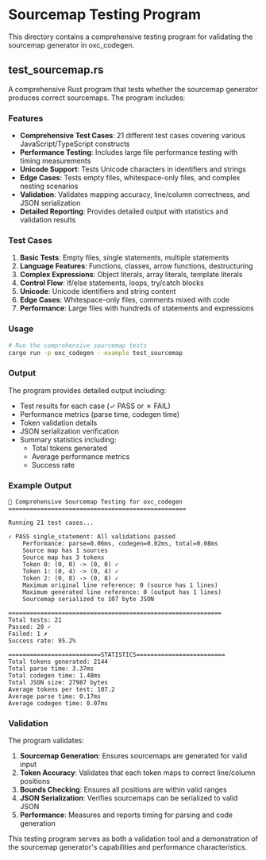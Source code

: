 # Sourcemap Testing Program

This directory contains a comprehensive testing program for validating the sourcemap generator in oxc_codegen.

## test_sourcemap.rs

A comprehensive Rust program that tests whether the sourcemap generator produces correct sourcemaps. The program includes:

### Features

- **Comprehensive Test Cases**: 21 different test cases covering various JavaScript/TypeScript constructs
- **Performance Testing**: Includes large file performance testing with timing measurements
- **Unicode Support**: Tests Unicode characters in identifiers and strings
- **Edge Cases**: Tests empty files, whitespace-only files, and complex nesting scenarios
- **Validation**: Validates mapping accuracy, line/column correctness, and JSON serialization
- **Detailed Reporting**: Provides detailed output with statistics and validation results

### Test Cases

1. **Basic Tests**: Empty files, single statements, multiple statements
2. **Language Features**: Functions, classes, arrow functions, destructuring
3. **Complex Expressions**: Object literals, array literals, template literals
4. **Control Flow**: If/else statements, loops, try/catch blocks
5. **Unicode**: Unicode identifiers and string content
6. **Edge Cases**: Whitespace-only files, comments mixed with code
7. **Performance**: Large files with hundreds of statements and expressions

### Usage

```bash
# Run the comprehensive sourcemap tests
cargo run -p oxc_codegen --example test_sourcemap
```

### Output

The program provides detailed output including:

- Test results for each case (✓ PASS or ✗ FAIL)
- Performance metrics (parse time, codegen time)
- Token validation details
- JSON serialization verification
- Summary statistics including:
  - Total tokens generated
  - Average performance metrics
  - Success rate

### Example Output

```
🧪 Comprehensive Sourcemap Testing for oxc_codegen
==================================================

Running 21 test cases...

✓ PASS single_statement: All validations passed
    Performance: parse=0.06ms, codegen=0.02ms, total=0.08ms
    Source map has 1 sources
    Source map has 3 tokens
    Token 0: (0, 0) -> (0, 0) ✓
    Token 1: (0, 4) -> (0, 4) ✓
    Token 2: (0, 8) -> (0, 8) ✓
    Maximum original line reference: 0 (source has 1 lines)
    Maximum generated line reference: 0 (output has 1 lines)
    Sourcemap serialized to 107 byte JSON

============================================================
Total tests: 21
Passed: 20 ✓
Failed: 1 ✗
Success rate: 95.2%

==========================STATISTICS=========================
Total tokens generated: 2144
Total parse time: 3.37ms
Total codegen time: 1.48ms
Total JSON size: 27987 bytes
Average tokens per test: 107.2
Average parse time: 0.17ms
Average codegen time: 0.07ms
```

### Validation

The program validates:

1. **Sourcemap Generation**: Ensures sourcemaps are generated for valid input
2. **Token Accuracy**: Validates that each token maps to correct line/column positions
3. **Bounds Checking**: Ensures all positions are within valid ranges
4. **JSON Serialization**: Verifies sourcemaps can be serialized to valid JSON
5. **Performance**: Measures and reports timing for parsing and code generation

This testing program serves as both a validation tool and a demonstration of the sourcemap generator's capabilities and performance characteristics.